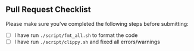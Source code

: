 ## Pull Request Checklist

Please make sure you've completed the following steps before submitting:

- [ ] I have run `./script/fmt_all.sh` to format the code
- [ ] I have run `./script/clippy.sh` and fixed all errors/warnings